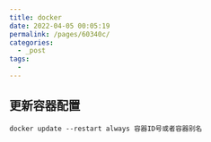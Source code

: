 ```yaml
---
title: docker
date: 2022-04-05 00:05:19
permalink: /pages/60340c/
categories:
  - _post
tags:
  -
---
```




## 更新容器配置

```
docker update --restart always 容器ID号或者容器别名
```

